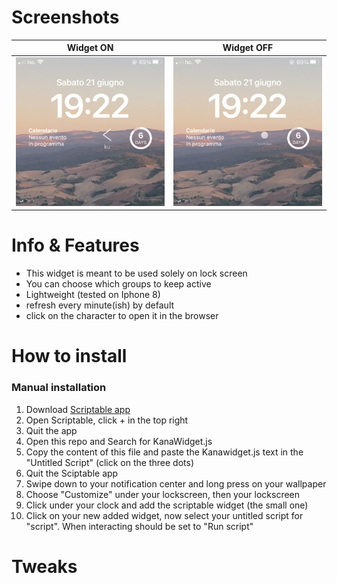 # Screenshots
| Widget ON | Widget OFF |
|-----------|-----------|
| ![Widget on](KanaWidgetON.PNG) | ![Widget off](KanaWidgetOFF.PNG) |

# Info & Features
- This widget is meant to be used solely on lock screen
- You can choose which groups to keep active
- Lightweight (tested on Iphone 8)
- refresh every minute(ish) by default
- click on the character to open it in the browser

# How to install
### Manual installation
1) Download [Scriptable app](https://scriptable.app/)
2) Open Scriptable, click + in the top right
3) Quit the app
4) Open this repo and Search for KanaWidget.js
5) Copy the content of this file and paste the Kanawidget.js text in the "Untitled Script" (click on the three dots)
6) Quit the Sciptable app
7) Swipe down to your notification center and long press on your wallpaper
8) Choose "Customize" under your lockscreen, then your lockscreen
9) Click under your clock and add the scriptable widget (the small one)
10) Click on your new added widget, now select your untitled script for "script". When interacting should be set to "Run script"

# Tweaks
